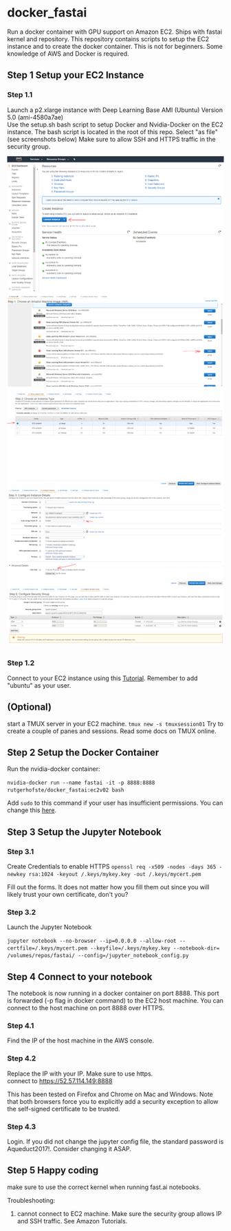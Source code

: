 # docker_fastai

Run a docker container with GPU support on Amazon EC2. Ships with fastai kernel and repository. This repository contains scripts to setup the EC2 instance and to create the docker container. This is not for beginners. Some knowledge of AWS and Docker is required.

## Step 1 Setup your EC2 Instance

### Step 1.1
Launch a p2.xlarge instance with Deep Learning Base AMI (Ubuntu) Version 5.0 (ami-4580a7ae)  
Use the setup.sh bash script to setup Docker and Nvidia-Docker on the EC2 instance.  The bash script is located in the root of this repo. Select "as file" (see screenshots below) 
Make sure to allow SSH and HTTPS traffic in the security group.  

![Step01](/images/step01.PNG)
![Step02](/images/step02.PNG)
![Step03](/images/step03.PNG)
![Step04](/images/step04.PNG)
![Step06](/images/step06.PNG)

### Step 1.2
Connect to your EC2 instance using this [Tutorial](https://docs.aws.amazon.com/AWSEC2/latest/UserGuide/AccessingInstances.html).
Remember to add "ubuntu" as your user. 


## (Optional)

start a TMUX server in your EC2 machine.  `tmux new -s tmuxsession01`
Try to create a couple of panes and sessions. Read some docs on TMUX online. 

## Step 2 Setup the Docker Container

Run the nvidia-docker container:

`nvidia-docker run --name fastai -it -p 8888:8888 rutgerhofste/docker_fastai:ec2v02 bash`

Add `sudo` to this command if your user has insufficient permissions. You can change this [here](https://docs.docker.com/install/linux/linux-postinstall/).


## Step 3 Setup the Jupyter Notebook

### Step 3.1  
Create Credentials to enable HTTPS
`openssl req -x509 -nodes -days 365 -newkey rsa:1024 -keyout /.keys/mykey.key -out /.keys/mycert.pem`

Fill out the forms. It does not matter how you fill them out since you will likely trust your own certificate, don't you?


### Step 3.2 
Launch the Jupyter Notebook

`jupyter notebook --no-browser --ip=0.0.0.0 --allow-root --certfile=/.keys/mycert.pem --keyfile=/.keys/mykey.key --notebook-dir= /volumes/repos/fastai/ --config=/jupyter_notebook_config.py`

## Step 4  Connect to your notebook

The notebook is now running in a docker container on port 8888. This port is forwarded (-p flag in docker command) to the EC2 host machine. You can connect to the host machine on port 8888 over HTTPS. 

### Step 4.1
Find the IP of the host machine in the AWS console.

### Step 4.2
Replace the IP with your IP. Make sure to use https.  
connect to https://52.57.114.149:8888 

This has been tested on Firefox and Chrome on Mac and Windows. Note that both browsers force you to explicitly add a security exception to allow the self-signed certificate to be trusted. 


### Step 4.3  
Login. If you did not change the jupyter config file, the standard password is Aqueduct2017!. Consider changing it ASAP.

## Step 5 Happy coding
make sure to use the correct kernel when running fast.ai notebooks. 

Troubleshooting:

1. cannot connect to EC2 machine.
    Make sure the security group allows IP and SSH traffic. See Amazon Tutorials. 




